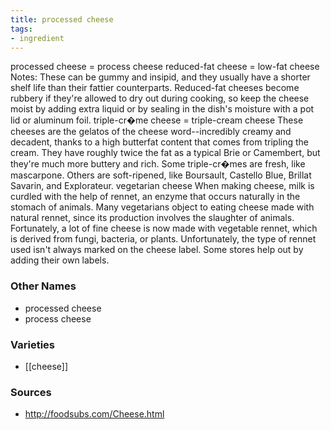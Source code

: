 ```yaml
---
title: processed cheese
tags:
- ingredient
---
```

processed cheese = process cheese reduced-fat cheese = low-fat cheese Notes: These can be gummy and insipid, and they usually have a shorter shelf life than their fattier counterparts. Reduced-fat cheeses become rubbery if they're allowed to dry out during cooking, so keep the cheese moist by adding extra liquid or by sealing in the dish's moisture with a pot lid or aluminum foil. triple-cr�me cheese = triple-cream cheese These cheeses are the gelatos of the cheese word--incredibly creamy and decadent, thanks to a high butterfat content that comes from tripling the cream. They have roughly twice the fat as a typical Brie or Camembert, but they're much more buttery and rich. Some triple-cr�mes are fresh, like mascarpone. Others are soft-ripened, like Boursault, Castello Blue, Brillat Savarin, and Explorateur. vegetarian cheese When making cheese, milk is curdled with the help of rennet, an enzyme that occurs naturally in the stomach of animals. Many vegetarians object to eating cheese made with natural rennet, since its production involves the slaughter of animals. Fortunately, a lot of fine cheese is now made with vegetable rennet, which is derived from fungi, bacteria, or plants. Unfortunately, the type of rennet used isn't always marked on the cheese label. Some stores help out by adding their own labels.

### Other Names

* processed cheese
* process cheese

### Varieties

* [[cheese]]

### Sources
* http://foodsubs.com/Cheese.html
